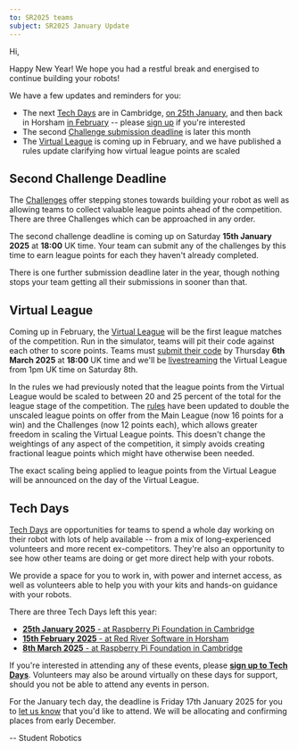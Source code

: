 ```yaml
---
to: SR2025 teams
subject: SR2025 January Update
---
```


Hi,

Happy New Year! We hope you had a restful break and energised to continue building your robots!

We have a few updates and reminders for you:

* The next [Tech Days][tech-days] are in Cambridge, [on 25th January][cambridge-tech-day-january], and then back in Horsham [in February][horsham-tech-day-february] -- please [sign up][tech-day-signup] if you're interested
* The second [Challenge submission deadline][challenge-deadline] is later this month
* The [Virtual League][virtual-league] is coming up in February, and we have published a rules update clarifying how virtual league points are scaled

## Second Challenge Deadline

The [Challenges][challenges] offer stepping stones towards building your robot as well as allowing teams to collect valuable league points ahead of the competition. There are three Challenges which can be approached in any order.

The second challenge deadline is coming up on Saturday **15th January 2025** at **18:00** UK time. Your team can submit any of the challenges by this time to earn league points for each they haven't already completed.

There is one further submission deadline later in the year, though nothing stops your team getting all their submissions in sooner than that.

## Virtual League

Coming up in February, the [Virtual League][virtual-league] will be the first league matches of the competition. Run in the simulator, teams will pit their code against each other to score points. Teams must [submit their code][code-submitter-docs] by Thursday **6th March 2025** at **18:00** UK time and we'll be [livestreaming][virtual-league-livestream] the Virtual League from 1pm UK time on Saturday 8th.

In the rules we had previously noted that the league points from the Virtual League would be scaled to between 20 and 25 percent of the total for the league stage of the competition. The [rules][rulebook] have been updated to double the unscaled league points on offer from the Main League (now 16 points for a win) and the Challenges (now 12 points each), which allows greater freedom in scaling the Virtual League points. This doesn't change the weightings of any aspect of the competition, it simply avoids creating fractional league points which might have otherwise been needed.

The exact scaling being applied to league points from the Virtual League will be announced on the day of the Virtual League.

## Tech Days

[Tech Days][tech-days] are opportunities for teams to spend a whole day working on their robot with lots of help available -- from a mix of long-experienced volunteers and more recent ex-competitors. They're also an opportunity to see how other teams are doing or get more direct help with your robots.

We provide a space for you to work in, with power and internet access, as well as volunteers able to help you with your kits and hands-on guidance with your robots.

There are three Tech Days left this year:

* [**25th January 2025** - at Raspberry Pi Foundation in Cambridge][cambridge-tech-day-january]
* [**15th February 2025** - at Red River Software in Horsham][horsham-tech-day-february]
* [**8th March 2025** - at Raspberry Pi Foundation in Cambridge][cambridge-tech-day-march]

If you're interested in attending any of these events, please **[sign up to Tech Days][tech-day-signup]**.
Volunteers may also be around virtually on these days for support, should you not be able to attend any events in person.

For the January tech day, the deadline is Friday 17th January 2025 for you to [let us know][tech-day-signup] that you'd like to attend. We will be allocating and confirming places from early December.

-- Student Robotics


[challenge-deadline]: https://studentrobotics.org/events/sr2025/second-challenge-submission-deadline/
[cambridge-tech-day-january]: https://studentrobotics.org/events/sr2025/cambridge-tech-day-january
[horsham-tech-day-february]: https://studentrobotics.org/events/sr2025/horsham-tech-day-february
[cambridge-tech-day-march]: https://studentrobotics.org/events/sr2025/cambridge-tech-day-march
[challenges]: https://studentrobotics.org/docs/resources/2025/challenges.html
[virtual-league]: https://studentrobotics.org/events/sr2025/virtual-competition
[virtual-league-livestream]: https://www.youtube.com/live/p0KxrRNTGBs
[code-submitter-docs]: https://studentrobotics.org/docs/tutorials/code_submitter
[rulebook]: https://studentrobotics.org/docs/resources/2025/rulebook.html
[tech-days]: https://studentrobotics.org/docs/robots_101/tech_days
[tech-day-signup]: https://forms.gle/SpZnqpUAaRbxwy2C9
